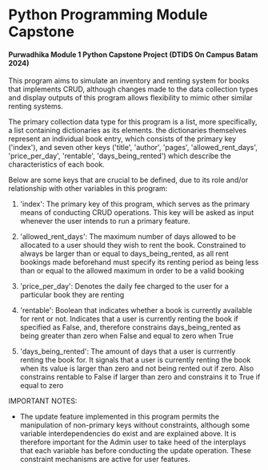 # Python Programming Module Capstone
#### Purwadhika Module 1 Python Capstone Project (DTIDS On Campus Batam 2024)

This program aims to simulate an inventory and renting system for books that implements CRUD, although changes made to the data collection types and display outputs of this program allows flexibility to mimic other similar renting systems.

The primary collection data type for this program is a list, more specifically, a list containing dictionaries as its elements. the dictionaries themselves represent an individual book entry, which consists of the primary key ('index'), and seven other keys ('title', 'author', 'pages', 'allowed_rent_days', 'price_per_day', 'rentable', 'days_being_rented') which describe the characteristics of each book.

Below are some keys that are crucial to be defined, due to its role and/or relationship with other variables in this program:

1. 'index': The primary key of this program, which serves as the primary means of conducting CRUD operations. This key will be asked as input whenever the user intends to run a primary feature.

2. 'allowed_rent_days': The maximum number of days allowed to be allocated to a user should they wish to rent the book. Constrained to always be larger than or equal to days_being_rented, as all rent bookings made beforehand must specify its renting period as being less than or equal to the allowed maximum in order to be a valid booking

3. 'price_per_day': Denotes the daily fee charged to the user for a particular book they are renting

4. 'rentable': Boolean that indicates whether a book is currently available for rent or not. Indicates that a user is currently renting the book if specified as False, and, therefore constrains days_being_rented as being greater than zero when False and equal to zero when True

5. 'days_being_rented': The amount of days that a user is currrently renting the book for. It signals that a user is currently renting the book when its value is larger than zero and not being rented out if zero. Also constrains rentable to False if larger than zero and constrains it to True if equal to zero


IMPORTANT NOTES: 
- The update feature implemented in this program permits the manipulation of non-primary keys without constraints, although some variable interdependencies do exist and are explained above. It is therefore important for the Admin user to take heed of the interplays that each variable has before conducting the update operation. These constraint mechanisms are active for user features.
